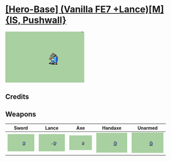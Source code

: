 # [\[Hero-Base\] \(Vanilla FE7 +Lance\)\[M\]{IS, Pushwall}](../%5BHero-Base%5D%20(Vanilla%20FE7%20+Lance)%5BM%5D%7BIS,%20Pushwall%7D)

<img src="./1.%20Sword/Sword_000.png" alt="[Hero-Base] (Vanilla FE7 +Lance)[M]{IS, Pushwall} standing" />

## Credits



## Weapons


|Sword |Lance |Axe |Handaxe |Unarmed |
|  :---: | :---: | :---: | :---: | :---: |
| <img alt="Sword animation" src="./1.%20Sword/Sword.gif" /> | <img alt="Lance animation" src="./2.%20Lance%20(Pushwall)/Lance.gif" /> | <img alt="Axe animation" src="./3.%20Axe/Axe.gif" /> | <img alt="Handaxe animation" src="./4.%20Handaxe/Handaxe.gif" /> | <img alt="Unarmed animation" src="./8.%20Unarmed/Unarmed.gif" /> |
